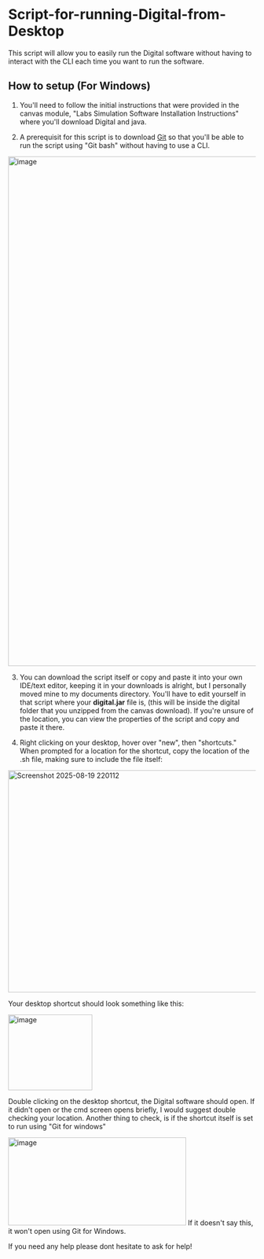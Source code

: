 # Script-for-running-Digital-from-Desktop
This script will allow you to easily run the Digital software without having to interact with the CLI each time you want to run the software. 

## How to setup (**For Windows**)
1. You'll need to follow the initial instructions that were provided in the canvas module, "Labs Simulation Software Installation Instructions" where you'll download Digital and java.
 
2. A prerequisit for this script is to download [Git](https://git-scm.com/downloads) so that you'll be able to run the script using "Git bash" without having to use a CLI.

<img width="1080" height="1037" alt="image" src="https://github.com/user-attachments/assets/7e73c925-a687-46a2-8823-0aa6d572dca3" />


3. You can download the script itself or copy and paste it into your own IDE/text editor, keeping it in your downloads is alright, but I personally moved mine to my documents directory. You'll have to edit yourself in that script where your **digital.jar** file is, (this will be inside the digital folder that you unzipped from the canvas download). If you're unsure of the location, you can view the properties of the script and copy and paste it there.

4. Right clicking on your desktop, hover over "new", then "shortcuts." When prompted for a location for the shortcut, copy the location of the .sh file, making sure to include the file itself:
<img width="615" height="452" alt="Screenshot 2025-08-19 220112" src="https://github.com/user-attachments/assets/a1d43d86-82ee-40ff-8c3e-125ab667a74b" />

Your desktop shortcut should look something like this:

<img width="171" height="154" alt="image" src="https://github.com/user-attachments/assets/92d13814-7e60-42f8-95e0-19ff0ad82e3a" />

Double clicking on the desktop shortcut, the Digital software should open. If it didn't open or the cmd screen opens briefly, I would suggest double checking your location. Another thing to check, is if the shortcut itself is set to run using "Git for windows"

<img width="362" height="179" alt="image" src="https://github.com/user-attachments/assets/5ebd3dc0-ff85-44b0-b48e-dddb92954406" />
If it doesn't say this, it won't open using Git for Windows.


If you need any help please dont hesitate to ask for help!
